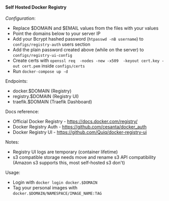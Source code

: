 #### Self Hosted Docker Registry

*Configuration*:

- Replace $DOMAIN and $EMAIL values from the files with your values
- Point the domains below to your server IP
- Add your Bcrypt hashed password (`htpasswd -nB username`) to `configs/registry-auth` users section
- Add the plain password created above (while on the server) to `configs/registry-ui-config`
- Create certs with `openssl req  -nodes -new -x509  -keyout cert.key -out cert.pem` inside `configs/certs`
- Run `docker-compose up -d`

Endpoints:

- docker.$DOMAIN (Registry)
- registry.$DOMAIN (Registry UI)
- traefik.$DOMAIN (Traefik Dashboard)

Docs reference:

- Official Docker Registry - https://docs.docker.com/registry/
- Docker Registry Auth - https://github.com/cesanta/docker_auth
- Docker Registry UI - https://github.com/Quiq/docker-registry-ui

Notes:

- Registry UI logs are temporary (container lifetime)
- s3 compatible storage needs move and rename s3 API compatibility (Amazon s3 supports this, most self-hosted s3 don't)

Usage:

- Login with `docker login docker.$DOMAIN`
- Tag your personal images with `docker.$DOMAIN/NAMESPACE/IMAGE_NAME:TAG`
